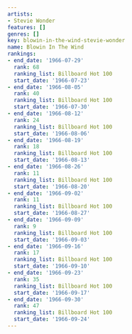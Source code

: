 ```yaml
---
artists:
- Stevie Wonder
features: []
genres: []
key: blowin-in-the-wind-stevie-wonder
name: Blowin In The Wind
rankings:
- end_date: '1966-07-29'
  rank: 68
  ranking_list: Billboard Hot 100
  start_date: '1966-07-23'
- end_date: '1966-08-05'
  rank: 40
  ranking_list: Billboard Hot 100
  start_date: '1966-07-30'
- end_date: '1966-08-12'
  rank: 24
  ranking_list: Billboard Hot 100
  start_date: '1966-08-06'
- end_date: '1966-08-19'
  rank: 18
  ranking_list: Billboard Hot 100
  start_date: '1966-08-13'
- end_date: '1966-08-26'
  rank: 11
  ranking_list: Billboard Hot 100
  start_date: '1966-08-20'
- end_date: '1966-09-02'
  rank: 11
  ranking_list: Billboard Hot 100
  start_date: '1966-08-27'
- end_date: '1966-09-09'
  rank: 9
  ranking_list: Billboard Hot 100
  start_date: '1966-09-03'
- end_date: '1966-09-16'
  rank: 17
  ranking_list: Billboard Hot 100
  start_date: '1966-09-10'
- end_date: '1966-09-23'
  rank: 35
  ranking_list: Billboard Hot 100
  start_date: '1966-09-17'
- end_date: '1966-09-30'
  rank: 47
  ranking_list: Billboard Hot 100
  start_date: '1966-09-24'
---
```


